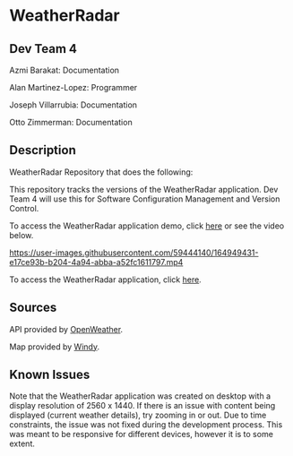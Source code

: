 # WeatherRadar

## Dev Team 4

Azmi Barakat: Documentation

Alan Martinez-Lopez: Programmer

Joseph Villarrubia: Documentation

Otto Zimmerman: Documentation

## Description

WeatherRadar Repository that does the following:

This repository tracks the versions of the WeatherRadar application. Dev Team 4 will use this for Software Configuration Management and Version Control.

To access the WeatherRadar application demo, click [here](https://www.loom.com/share/6726861a7e03442684abaa1fff4424f9) or see the video below.

https://user-images.githubusercontent.com/59444140/164949431-e17ce93b-b204-4a94-abba-a52fc1611797.mp4

To access the WeatherRadar application, click [here](https://am26001.github.io/WeatherRadar/index.html).

## Sources
API provided by [OpenWeather](https://openweathermap.org/api).

Map provided by [Windy](https://www.windy.com/41.876/-87.624?41.408,-87.624,8).

## Known Issues
Note that the WeatherRadar application was created on desktop with a display resolution of 2560 x 1440. If there is an issue with content being displayed (current weather details), try zooming in or out. Due to time constraints, the issue was not fixed during the development process. This was meant to be responsive for different devices, however it is to some extent.
